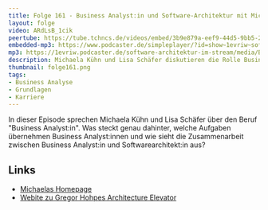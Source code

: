 ```yaml
---
title: Folge 161 - Business Analyst:in und Software-Architektur mit Michaela Kühn
layout: folge
video: ARdLsB_1cik
peertube: https://tube.tchncs.de/videos/embed/3b9e879a-eef9-44d5-9bb5-27196178de20
embedded-mp3: https://www.podcaster.de/simpleplayer/?id=show~1evriw~software-architektur-im-stream~pod-8aeaa8e65b323f290df1f6f8bc&v=1682080890
mp3: https://1evriw.podcaster.de/software-architektur-im-stream/media/Business_Analystin_und_Software-Architektur_mit_Michaela_Kuehn.mp3
description: Michaela Kühn und Lisa Schäfer diskutieren die Rolle Business-Analyst:in und den Zusammenhang zur Architektur
thumbnail: folge161.png
tags:
- Business Analyse
- Grundlagen
- Karriere
---
```


In dieser Episode sprechen Michaela Kühn und Lisa Schäfer über den
Beruf "Business Analyst:in". Was steckt genau dahinter, welche
Aufgaben übernehmen Business Analyst:innen und wie sieht die
Zusammenarbeit zwischen Business Analyst:in und Softwarearchitekt:in
aus?

## Links

* [Michaelas Homepage](https://www.michaela-kuehn.com/)
* [Webite zu Gregor Hohpes Architecture Elevator](https://architectelevator.com/)
